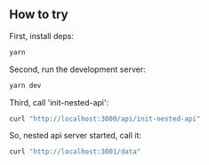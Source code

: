 ## How to try

First, install deps:

```bash
yarn
```

Second, run the development server:

```bash
yarn dev
```

Third, call 'init-nested-api':

```bash
curl "http://localhost:3000/api/init-nested-api"
```

So, nested api server started, call it:

```bash
curl "http://localhost:3001/data"
```
